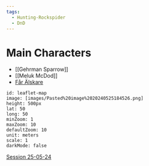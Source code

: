 ```yaml
---
tags:
  - Hunting-Rockspider
  - DnD
---
```

# Main Characters
- [[Gehrman Sparrow]]
- [[Meluk McDod]]
- [Får Älskare](Får%20Älskare.md)


```leaflet
id: leaflet-map
image: [images/Pasted%20image%2020240525184526.png]
height: 500px
lat: 50
long: 50
minZoom: 1
maxZoom: 10
defaultZoom: 10
unit: meters
scale: 1
darkMode: false
```


[Session 25-05-24](Session%2025-05-24.md)